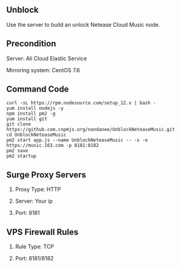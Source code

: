 ## Unblock

Use the server to build an unlock Netease Cloud Music node.

## Precondition

Server: Ali Cloud Elastic Service

Mirroring system: CentOS 7.6

## Command Code

```
curl -sL https://rpm.nodesource.com/setup_12.x | bash -
yum install nodejs -y
npm install pm2 -g
yum install git
git clone https://github.com.cnpmjs.org/nondanee/UnblockNeteaseMusic.git
cd UnblockNeteaseMusic
pm2 start app.js --name UnblockNeteaseMusic -- -s -e https://music.163.com -p 8181:8182
pm2 save
pm2 startup
```

## Surge Proxy Servers

1. Proxy Type: HTTP

2. Server: Your ip

3. Port: 8181

## VPS Firewall Rules

1. Rule Type: TCP

2. Port: 8181/8182
